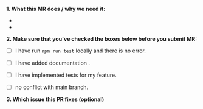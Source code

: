 **1. What this MR does / why we need it:**

-
-

**2. Make sure that you've checked the boxes below before you submit MR:**

- [ ] I have run `npm run test` locally and there is no error.
- [ ] I have added documentation .
- [ ] I have implemented tests for my feature.
- [ ] no conflict with main branch.


**3. Which issue this PR fixes (optional)**

